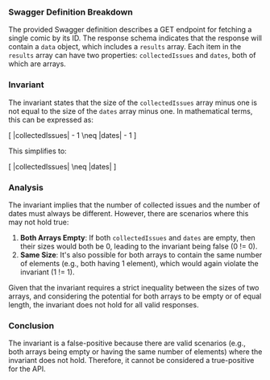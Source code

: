 ### Swagger Definition Breakdown
The provided Swagger definition describes a GET endpoint for fetching a single comic by its ID. The response schema indicates that the response will contain a `data` object, which includes a `results` array. Each item in the `results` array can have two properties: `collectedIssues` and `dates`, both of which are arrays.

### Invariant
The invariant states that the size of the `collectedIssues` array minus one is not equal to the size of the `dates` array minus one. In mathematical terms, this can be expressed as:

\[ |collectedIssues| - 1 \neq |dates| - 1 \]

This simplifies to:

\[ |collectedIssues| \neq |dates| \]

### Analysis
The invariant implies that the number of collected issues and the number of dates must always be different. However, there are scenarios where this may not hold true:
1. **Both Arrays Empty**: If both `collectedIssues` and `dates` are empty, then their sizes would both be 0, leading to the invariant being false (0 != 0).
2. **Same Size**: It's also possible for both arrays to contain the same number of elements (e.g., both having 1 element), which would again violate the invariant (1 != 1).

Given that the invariant requires a strict inequality between the sizes of two arrays, and considering the potential for both arrays to be empty or of equal length, the invariant does not hold for all valid responses.

### Conclusion
The invariant is a false-positive because there are valid scenarios (e.g., both arrays being empty or having the same number of elements) where the invariant does not hold. Therefore, it cannot be considered a true-positive for the API.
